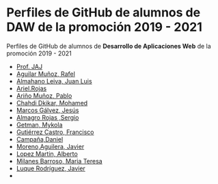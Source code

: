 # Perfiles de GitHub de alumnos de DAW de la promoción 2019 - 2021

Perfiles de GitHub de alumnos de **Desarrollo de Aplicaciones Web** de la promoción 2019 - 2021


* [Prof. JAJ](https://github.com/profesorjim)
* [Aguilar Muñoz, Rafel](https://github.com/Rafael2026)
* [Almahano Leiva, Juan Luis](https://github.com/jal535c)
* [Ariel.Rojas](https://github.com/ArielMarbella)
* [Ariño Muñoz, Pablo](https://github.com/Pabarino)
* [Chahdi Dkikar, Mohamed](https://github.com/MohamedCD)
* [Marcos Gálvez, Jesús](https://github.com/Jesus-DAW)
* [Almagro Rojas ,Sergio](https://github.com/sergioalmagrorojas)
* [Getman, Mykola](https://github.com/mykolagetman)
* [Gutiérrez Castro, Francisco](https://github.com/Kuman94)
* [Campaña,Daniel](https://github.com/danielcampaluque?tab=repositories)
* [Moreno,Aguilera, Javier](https://github.com/javiermorenoaguilera)
* [Lopez Martin, Alberto](https://github.com/Albertolopezmartin)
* [Milanes Barroso, Maria Teresa](https://github.com/MteresaMilanes)
* [Luque Rodríguez, Javier](https://github.com/javierluque96)
* 
